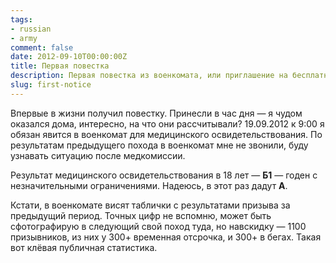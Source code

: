 ```yaml
---
tags:
- russian
- army
comment: false
date: 2012-09-10T00:00:00Z
title: Первая повестка
description: Первая повестка из военкомата, или приглашение на бесплатные годовые курсы экзистенциализма
slug: first-notice
---
```


Впервые в жизни получил повестку. Принесли в час дня — я чудом оказался дома, интересно, на что они рассчитывали?
19.09.2012 к 9:00 я обязан явится в военкомат для медицинского освидетельствования. По результатам предыдущего похода в военкомат мне не звонили, буду узнавать ситуацию после медкомиссии.

Результат медицинского освидетельствования в 18 лет — **Б1** — годен с незначительными ограничениями. Надеюсь, в этот раз дадут **А**.

Кстати, в военкомате висят таблички с результатами призыва за предыдущий период. Точных цифр не вспомню, может быть сфотографирую в следующий свой поход туда, но навскидку — 1100 призывников, из них у 300+ временная отсрочка, и 300+ в бегах. Такая вот клёвая публичная статистика.

<!--more-->

